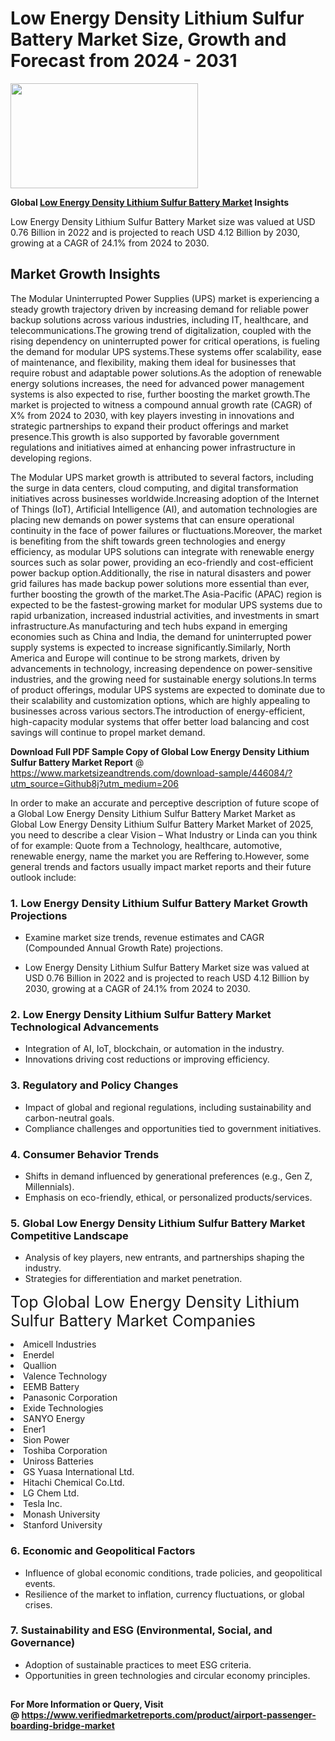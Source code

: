 <H1>Low Energy Density Lithium Sulfur Battery Market Size, Growth and Forecast from 2024 - 2031</H1><img class="aligncenter size-medium wp-image-584254" src="https://thirdeyenews.in/wp-content/uploads/2024/09/Global-Market-Research-300x168.jpeg" alt="" width="300" height="168" /><p><strong>Global&nbsp;<a href="https://www.marketsizeandtrends.com/download-sample/446084/?utm_source=Github8j?utm_medium=206">Low Energy Density Lithium Sulfur Battery Market</a> Insights</strong></p><p>Low Energy Density Lithium Sulfur Battery Market size was valued at USD 0.76 Billion in 2022 and is projected to reach USD 4.12 Billion by 2030, growing at a CAGR of 24.1% from 2024 to 2030.</p><p><h2>Market Growth Insights</h2> <p>The Modular Uninterrupted Power Supplies (UPS) market is experiencing a steady growth trajectory driven by increasing demand for reliable power backup solutions across various industries, including IT, healthcare, and telecommunications.The growing trend of digitalization, coupled with the rising dependency on uninterrupted power for critical operations, is fueling the demand for modular UPS systems.These systems offer scalability, ease of maintenance, and flexibility, making them ideal for businesses that require robust and adaptable power solutions.As the adoption of renewable energy solutions increases, the need for advanced power management systems is also expected to rise, further boosting the market growth.The market is projected to witness a compound annual growth rate (CAGR) of X% from 2024 to 2030, with key players investing in innovations and strategic partnerships to expand their product offerings and market presence.This growth is also supported by favorable government regulations and initiatives aimed at enhancing power infrastructure in developing regions.</p> <p>The Modular UPS market growth is attributed to several factors, including the surge in data centers, cloud computing, and digital transformation initiatives across businesses worldwide.Increasing adoption of the Internet of Things (IoT), Artificial Intelligence (AI), and automation technologies are placing new demands on power systems that can ensure operational continuity in the face of power failures or fluctuations.Moreover, the market is benefiting from the shift towards green technologies and energy efficiency, as modular UPS solutions can integrate with renewable energy sources such as solar power, providing an eco-friendly and cost-efficient power backup option.Additionally, the rise in natural disasters and power grid failures has made backup power solutions more essential than ever, further boosting the growth of the market.The Asia-Pacific (APAC) region is expected to be the fastest-growing market for modular UPS systems due to rapid urbanization, increased industrial activities, and investments in smart infrastructure.As manufacturing and tech hubs expand in emerging economies such as China and India, the demand for uninterrupted power supply systems is expected to increase significantly.Similarly, North America and Europe will continue to be strong markets, driven by advancements in technology, increasing dependence on power-sensitive industries, and the growing need for sustainable energy solutions.In terms of product offerings, modular UPS systems are expected to dominate due to their scalability and customization options, which are highly appealing to businesses across various sectors.The introduction of energy-efficient, high-capacity modular systems that offer better load balancing and cost savings will continue to propel market demand.<p><span class=""><strong>Download Full PDF Sample Copy of Global Low Energy Density Lithium Sulfur Battery Market Report</strong> @ <a href="https://www.marketsizeandtrends.com/download-sample/446084/?utm_source=Github8j?utm_medium=206" target="_blank">https://www.marketsizeandtrends.com/download-sample/446084/?utm_source=Github8j?utm_medium=206</a></span></p><p>In order to make an accurate and perceptive description of future scope of a Global&nbsp;Low Energy Density Lithium Sulfur Battery Market Market as Global&nbsp;Low Energy Density Lithium Sulfur Battery Market Market of 2025, you need to describe a clear Vision &ndash; What Industry or Linda can you think of for example: Quote from a Technology, healthcare, automotive, renewable energy, name the market you are Reffering to.However, some general trends and factors usually impact market reports and their future outlook include:</p><h3>1.&nbsp;<strong>Low Energy Density Lithium Sulfur Battery Market Growth Projections</strong></h3><ul><li>Examine market size trends, revenue estimates and CAGR (Compounded Annual Growth Rate) projections.</li><li><p>Low Energy Density Lithium Sulfur Battery Market size was valued at USD 0.76 Billion in 2022 and is projected to reach USD 4.12 Billion by 2030, growing at a CAGR of 24.1% from 2024 to 2030.</p></li></ul><h3>2.&nbsp;<strong>Low Energy Density Lithium Sulfur Battery Market Technological Advancements</strong></h3><ul><li>Integration of AI, IoT, blockchain, or automation in the industry.</li><li>Innovations driving cost reductions or improving efficiency.</li></ul><h3>3.&nbsp;<strong>Regulatory and Policy Changes</strong></h3><ul><li>Impact of global and regional regulations, including sustainability and carbon-neutral goals.</li><li>Compliance challenges and opportunities tied to government initiatives.</li></ul><h3>4.&nbsp;<strong>Consumer Behavior Trends</strong></h3><ul><li>Shifts in demand influenced by generational preferences (e.g., Gen Z, Millennials).</li><li>Emphasis on eco-friendly, ethical, or personalized products/services.</li></ul><h3>5.&nbsp;<strong>Global Low Energy Density Lithium Sulfur Battery Market Competitive Landscape</strong></h3><ul><li>Analysis of key players, new entrants, and partnerships shaping the industry.</li><li>Strategies for differentiation and market penetration.</li></ul><p data-pm-slice="1 1 []"><span style="color: inherit; font-family: inherit; font-size: 25px;">Top Global Low Energy Density Lithium Sulfur Battery Market Companies</span></p><div class="" data-test-id=""><p><li>Amicell Industries</li><li> Enerdel</li><li> Quallion</li><li> Valence Technology</li><li> EEMB Battery</li><li> Panasonic Corporation</li><li> Exide Technologies</li><li> SANYO Energy</li><li> Ener1</li><li> Sion Power</li><li> Toshiba Corporation</li><li> Uniross Batteries</li><li> GS Yuasa International Ltd.</li><li> Hitachi Chemical Co.Ltd.</li><li> LG Chem Ltd.</li><li> Tesla Inc.</li><li> Monash University</li><li> Stanford University</li></p></div><h3>6.&nbsp;<strong>Economic and Geopolitical Factors</strong></h3><ul><li>Influence of global economic conditions, trade policies, and geopolitical events.</li><li>Resilience of the market to inflation, currency fluctuations, or global crises.</li></ul><h3>7.&nbsp;<strong>Sustainability and ESG (Environmental, Social, and Governance)</strong></h3><ul><li>Adoption of sustainable practices to meet ESG criteria.</li><li>Opportunities in green technologies and circular economy principles.</li></ul><h2><strong style="font-size: 14px;">For More Information or Query, Visit @&nbsp;</strong><a style="background-color: #ffffff; font-size: 14px;" href="https://www.marketsizeandtrends.com/report/low-energy-density-lithium-sulfur-battery-market/" target="_blank">https://www.verifiedmarketreports.com/product/airport-passenger-boarding-bridge-market</a></h2>